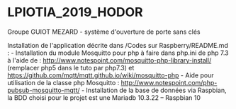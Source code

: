 # LPIOTIA_2019_HODOR
Groupe GUIOT MEZARD - système d'ouverture de porte sans clés

Installation de l'application décrite dans /Codes sur Raspberry/README.md :
	- Installation du module Mosquitto pour php à faire dans php.ini de php 7.3 à l'aide de : http://www.notespoint.com/mosquitto-php-library-install/ (remplacer php5 dans le tuto par php7.3) et https://github.com/mqtt/mqtt.github.io/wiki/mosquitto-php
	- Aide pour utilisation de la classe php Mosquitto : http://www.notespoint.com/php-pubsub-mosquitto-mqtt/
	- Installation de la base de données via Raspbian, la BDD choisi pour le projet est une Mariadb 10.3.22 – Raspbian 10